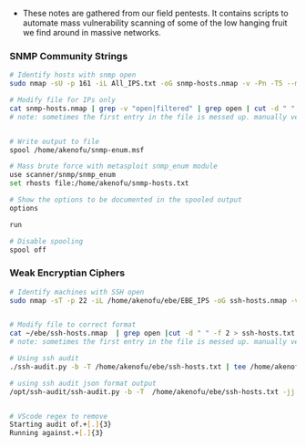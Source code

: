 - These notes are gathered from our field pentests. It contains scripts to automate mass vulnerability scanning of some of the low hanging fruit we find around in massive networks.

### SNMP Community Strings
```bash
# Identify hosts with snmp open
sudo nmap -sU -p 161 -iL All_IPS.txt -oG snmp-hosts.nmap -v -Pn -T5 --min-rate 10000 --open

# Modify file for IPs only
cat snmp-hosts.nmap | grep -v "open|filtered" | grep open | cut -d " " -f 2 > snmp-hosts.txt
# note: sometimes the first entry in the file is messed up. manually verify before further continuing


# Write output to file
spool /home/akenofu/snmp-enum.msf

# Mass brute force with metasploit snmp_enum module 
use scanner/snmp/snmp_enum
set rhosts file:/home/akenofu/snmp-hosts.txt

# Show the options to be documented in the spooled output
options

run

# Disable spooling
spool off
```


### Weak Encryptian Ciphers
```bash
# Identify machines with SSH open
sudo nmap -sT -p 22 -iL /home/akenofu/ebe/EBE_IPS -oG ssh-hosts.nmap -v -Pn -T5 --min-rate 10000 --openmv 


# Modify file to correct format
cat ~/ebe/ssh-hosts.nmap  | grep open |cut -d " " -f 2 > ssh-hosts.txt
# note: sometimes the first entry in the file is messed up. manually verify before further continuing

# Using ssh audit
./ssh-audit.py -b -T /home/akenofu/ebe/ssh-hosts.txt | tee /home/akenofu/ebe/port-22.ssh-audit

# using ssh audit json format output
/opt/ssh-audit/ssh-audit.py -b -T  /home/akenofu/ebe/ssh-hosts.txt -jj | tee  /home/akenofu/ebe/port-22.ssh-audit_json


# VScode regex to remove
Starting audit of.+[.]{3}
Running against.+[.]{3}


```
